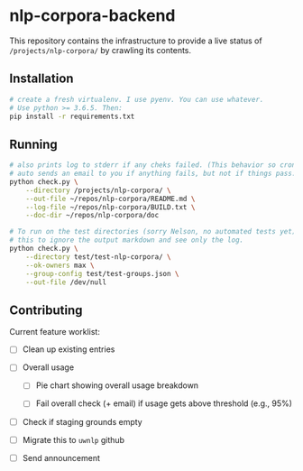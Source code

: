 # nlp-corpora-backend

This repository contains the infrastructure to provide a live status of
`/projects/nlp-corpora/` by crawling its contents.

## Installation

```bash
# create a fresh virtualenv. I use pyenv. You can use whatever.
# Use python >= 3.6.5. Then:
pip install -r requirements.txt
```

## Running

```bash
# also prints log to stderr if any cheks failed. (This behavior so cron
# auto sends an email to you if anything fails, but not if things pass.)
python check.py \
    --directory /projects/nlp-corpora/ \
    --out-file ~/repos/nlp-corpora/README.md \
    --log-file ~/repos/nlp-corpora/BUILD.txt \
    --doc-dir ~/repos/nlp-corpora/doc

# To run on the test directories (sorry Nelson, no automated tests yet), I run
# this to ignore the output markdown and see only the log.
python check.py \
    --directory test/test-nlp-corpora/ \
    --ok-owners max \
    --group-config test/test-groups.json \
    --out-file /dev/null
```

## Contributing

Current feature worklist:

- [ ] Clean up existing entries

- [ ] Overall usage

    - [ ] Pie chart showing overall usage breakdown

    - [ ] Fail overall check (+ email) if usage gets above threshold (e.g., 95%)

- [ ] Check if staging grounds empty

- [ ] Migrate this to `uwnlp` github

- [ ] Send announcement
